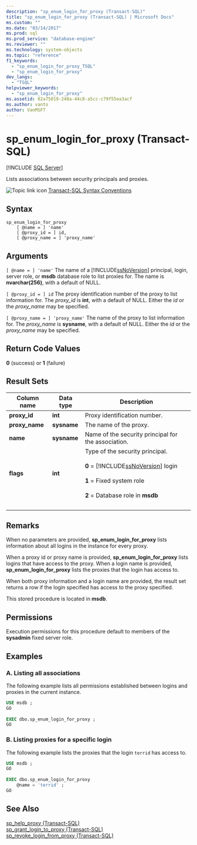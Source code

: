 ```yaml
---
description: "sp_enum_login_for_proxy (Transact-SQL)"
title: "sp_enum_login_for_proxy (Transact-SQL) | Microsoft Docs"
ms.custom: ""
ms.date: "03/14/2017"
ms.prod: sql
ms.prod_service: "database-engine"
ms.reviewer: ""
ms.technology: system-objects
ms.topic: "reference"
f1_keywords: 
  - "sp_enum_login_for_proxy_TSQL"
  - "sp_enum_login_for_proxy"
dev_langs: 
  - "TSQL"
helpviewer_keywords: 
  - "sp_enum_login_for_proxy"
ms.assetid: 62a75019-248a-44c8-a5cc-c79f55ea3acf
ms.author: vanto
author: VanMSFT
---
```

# sp_enum_login_for_proxy (Transact-SQL)

[!INCLUDE [SQL Server](../../includes/applies-to-version/sqlserver.md)]

  Lists associations between security principals and proxies.  
  
 ![Topic link icon](../../database-engine/configure-windows/media/topic-link.gif "Topic link icon") [Transact-SQL Syntax Conventions](../../t-sql/language-elements/transact-sql-syntax-conventions-transact-sql.md)  
  
## Syntax  
  
```  
sp_enum_login_for_proxy  
    [ @name = ] 'name'  
    [ @proxy_id = ] id,  
    [ @proxy_name = ] 'proxy_name'  
```  
  
## Arguments  
`[ @name = ] 'name'`
 The name of a [!INCLUDE[ssNoVersion](../../includes/ssnoversion-md.md)] principal, login, server role, or **msdb** database role to list proxies for. The name is **nvarchar(256)**, with a default of NULL.  
  
`[ @proxy_id = ] id`
 The proxy identification number of the proxy to list information for. The *proxy_id* is **int**, with a default of NULL. Either the *id* or the *proxy_name* may be specified.  
  
`[ @proxy_name = ] 'proxy_name'`
 The name of the proxy to list information for. The *proxy_name* is **sysname**, with a default of NULL. Either the *id* or the *proxy_name* may be specified.  
  
## Return Code Values  
 **0** (success) or **1** (failure)  
  
## Result Sets  
  
|Column name|Data type|Description|  
|-----------------|---------------|-----------------|  
|**proxy_id**|**int**|Proxy identification number.|  
|**proxy_name**|**sysname**|The name of the proxy.|  
|**name**|**sysname**|Name of the security principal for the association.|  
|**flags**|**int**|Type of the security principal.<br /><br /> **0** = [!INCLUDE[ssNoVersion](../../includes/ssnoversion-md.md)] login<br /><br /> **1** = Fixed system role<br /><br /> **2** = Database role in **msdb**|  
| &nbsp; | &nbsp; | &nbsp; |
  
## Remarks  
 When no parameters are provided, **sp_enum_login_for_proxy** lists information about all logins in the instance for every proxy.  
  
 When a proxy id or proxy name is provided, **sp_enum_login_for_proxy** lists logins that have access to the proxy. When a login name is provided, **sp_enum_login_for_proxy** lists the proxies that the login has access to.  
  
 When both proxy information and a login name are provided, the result set returns a row if the login specified has access to the proxy specified.  
  
 This stored procedure is located in **msdb**.  
  
## Permissions  
 Execution permissions for this procedure default to members of the **sysadmin** fixed server role.  
  
## Examples  
  
### A. Listing all associations  
 The following example lists all permissions established between logins and proxies in the current instance.  
  
```sql
USE msdb ;  
GO  
  
EXEC dbo.sp_enum_login_for_proxy ;  
GO  
```  
  
### B. Listing proxies for a specific login  
 The following example lists the proxies that the login `terrid` has access to.  
  
```sql
USE msdb ;  
GO  
  
EXEC dbo.sp_enum_login_for_proxy  
    @name = 'terrid' ;  
GO  
```  
  
## See Also  
 [sp_help_proxy &#40;Transact-SQL&#41;](../../relational-databases/system-stored-procedures/sp-help-proxy-transact-sql.md)   
 [sp_grant_login_to_proxy &#40;Transact-SQL&#41;](../../relational-databases/system-stored-procedures/sp-grant-login-to-proxy-transact-sql.md)   
 [sp_revoke_login_from_proxy &#40;Transact-SQL&#41;](../../relational-databases/system-stored-procedures/sp-revoke-login-from-proxy-transact-sql.md)  
  
  
